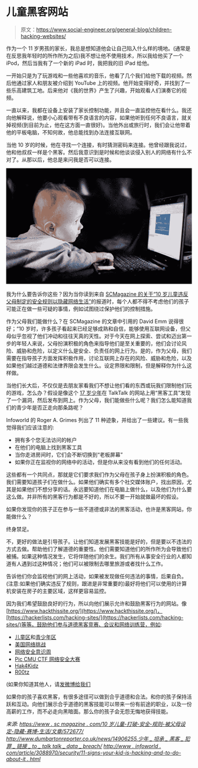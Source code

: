 # 儿童黑客网站

> 原文：<https://www.social-engineer.org/general-blog/children-hacking-websites/>

作为一个 11 岁男孩的家长，我总是想知道他会让自己陷入什么样的境地。(通常是在反思我年轻时的所作所为之后)我不想让他不使用技术，所以我给他买了一个 iPod，然后当我有了一个新的 iPad 时，我把我的旧 iPad 给他。

一开始只是为了玩游戏和一些他喜欢的音乐，他看了几个我们给他下载的视频。然后他通过家人和朋友被介绍到 YouTube 上的视频。他开始变得好奇，并找到了一些乐高建筑工地。后来他对《我的世界》产生了兴趣，开始观看人们演奏它的视频。

一直以来，我都在设备上安装了家长控制功能，并且会一直监控他在看什么。我还向他解释说，他要小心观看带有不良语言的内容，如果他听到任何不良语言，就关掉视频(到目前为止，他在这方面一直很好)。当他外出或旅行时，我们会让他带着他的平板电脑，不知何故，他总能找到办法连接互联网。

当他 10 岁的时候，他在寻找一个连接，有时猜测密码来连接。他曾经跟我说过，他和他叔叔一样是个黑客。然后我意识到是时候和他谈谈侵入别人的网络有什么不对了。从那以后，他总是来问我是否可以连接。

![Teach your kids to be safe and responsible online](img/b774d03a06413bd7616cbd95f6dbb070.png)

我为什么要告诉你这些？因为当你读到来自 [SCMagazine 的关于“10 岁儿童违反父母制定的安全规则以隐藏网络生活”](https://www.scmagazine.com/10-year-olds-break-safety-rules-set-by-parents-to-hide-cyber-lives/article/572677/)的报道时，每个人都不得不考虑他们的孩子可能正在做一些可疑的事情，例如试图绕过保护他们的控制措施。

作为父母我们能做什么？在 SCMagazine 的文章中引用的 David Emm 说得很好；“10 岁时，许多孩子看起来已经足够成熟和自信，能够使用互联网设备，但父母似乎忽视了他们冲动和往往天真的天性。对于今天在网上探索、尝试和迈出第一步的年轻人来说，父母扮演积极的角色来指导他们是至关重要的，他们会讨论风险、威胁和危险，以定义什么是安全、负责任的网上行为。是的，作为父母，我们需要在指导孩子方面发挥积极作用，讨论互联网上存在的风险、威胁和危险，以及如果他们越过道德和法律界限会发生什么。设定界限和限制，但是解释你为什么这样做。

当他们长大后，不仅仅是去朋友家看我们不想让他们看的东西或玩我们限制他们玩的游戏，怎么办？假设是像这个 [17 岁少年](https://www.bbc.com/news/uk-37990246)在 TalkTalk 的网站上用“黑客工具”发现了一个漏洞，然后发布到网上。作为父母，我们能做些什么呢？我们怎么能知道我们的青少年是否正走向那条路呢？

Infoworld 的 Roger A. Grimes 列出了 11 种迹象，并给出了一些建议。有一些我觉得我们应该注意的:

*   拥有多个您无法访问的帐户
*   在他们的电脑上找到黑客工具
*   当你走进房间时，它们会不断切换到“老板屏幕”
*   如果你正在监视你的网络中的活动，但是你从来没有看到他们的任何活动。

这些都有一个共同点，那就是它们要求我们作为父母在孩子身上扮演积极的角色。我们需要知道孩子们在做什么。如果他们确实有多个社交媒体账户，找出原因，尤其是如果他们不想分享的话。永远要知道他们在电脑上做什么，以及他们为什么要这么做。并非所有的黑客行为都是不好的，所以不要一开始就做最坏的假设。

如果你发现你的孩子正在参与一些不道德或非法的黑客活动，也许是黑客网站，你能做什么？

终身禁足。

不，更好的做法是引导孩子。让他们知道发展黑客技能是好的，但是要以不违法的方式去做。帮助他们了解道德的重要性。他们需要知道他们的所作所为会导致他们被捕。如果这种情况发生，它将伴随他们的余生。我们所有从事安全行业的人都知道有人遇到过这种情况；他们可以被限制去哪里旅游或者找什么工作。

告诉他们你会监视他们的网上活动，如果被发现做任何违法的事情，后果自负。(注意:如果他们确实违反了规则，跟进是非常重要的)最好将他们可以使用的计算机安装在房子的主要区域，这样更容易监控。

因为我们希望鼓励良好的行为，所以向他们展示允许和鼓励黑客行为的网站。像[https://www.hackthissite.org/](https://www.hackthissite.org/)，[https://hackerlists.com/hacking-sites/](https://hackerlists.com/hacking-sites/)等等。鼓励他们参与道德黑客竞赛、会议和网络训练营，例如:

*   [儿童区](https://www.social-engineer.org/sevillage-def-con/the-sectf4kids/)和[青少年区](https://www.social-engineer.org/sevillage-def-con/the-sectf4teens/)
*   [美国网络挑战](https://www.uscyberchallenge.org/)
*   [网络安全意识周](https://csaw.engineering.nyu.edu/)
*   [Pic CMU CTF 网络安全大赛](https://picoctf.com/)
*   [Hak4Kidz](http://www.hak4kidz.com/)
*   [R00tz](https://r00tz.org/)

(如果你知道其他人，请[发微博给我们](https://twitter.com/SocEngineerInc)

如果你的孩子喜欢黑客，有很多途径可以做到合乎道德和合法。和你的孩子保持活跃和互动。向他们展示合乎道德的黑客技能可以带来一份有前途的职业，以及一份高薪的工作，而不必走向黑暗面。那么你的孩子会无怨无悔地获得技能。

*来源:*
*[https://www . sc magazine . com/10 岁儿童-打破-安全-规则-被父母设定-隐藏-赛博-生活/文章/572677/](https://www.scmagazine.com/10-year-olds-break-safety-rules-set-by-parents-to-hide-cyber-lives/article/572677/)*
*[http://www.dumbartonreporter.co.uk/news/14906255.少年 _ 坦承 _ 黑客 _ 犯罪 _ 链接 _ to _ talk talk _ data _ breach/](https://www.bbc.com/news/uk-37990246)*
*[http://www . infoworld . com/article/3088970/security/11-signs-your-kid-is-hacking-and-to-do-about-it . html](http://www.infoworld.com/article/3088970/security/11-signs-your-kid-is-hacking-and-what-to-do-about-it.html)*